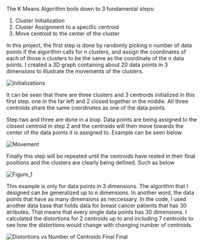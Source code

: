 The K Means Algorithm boils down to 3 fundamental steps:

1. Cluster Initialization
2. Cluster Assignment to a specific centroid
3. Move centroid to the center of the cluster

In this project, the first step is done by randomly picking n number of data points if the algorithm calls for n clusters, and assign the coordinates of each of those n clusters to be the same as the coordinate of the n data points. I created a 3D graph containing about 20 data points in 3 dimensions to illustrate the movements of the clusters.


![Initializations](https://user-images.githubusercontent.com/86145397/196065120-e31e875d-97ef-4a68-9029-a77ea212761d.png)

It can be seen that there are three clusters and 3 centroids initialized in this first step. one in the far left and 2 closed together in the middle. All three centroids share the same coordinates as one of the data points.

Step two and three are done in a loop. Data points are being assigned to the closest centroid in step 2 and the centroids will then move towards the center of the data points it is assigned to. Example can be seen below

![Movement](https://user-images.githubusercontent.com/86145397/196065502-de1cfa40-1a0d-4c2f-979a-a245d8b51c59.png)

Finally this step will be repeated until the centroids have rested in their final positions and the clusters are clearly being defined. Such as below

![Figure_1](https://user-images.githubusercontent.com/86145397/196065549-f739a94b-60b9-4597-aecf-4939f8e5f766.png)


This example is only for data points in 3 dimensions. The algorithm that I designed can be generalized up to n dimensions. In another word, the data points that have as many dimensions as neccessary. In the code, I used another data base that holds data for breast cancer patients that has 30 atributes. That means that every single data points has 30 dimensions. I calculated the distortions for 2 centroids up to and including 7 centroids to see how the distortions would change with changing number of centroids.


![Distortions vs  Number of Centroids Final Final](https://user-images.githubusercontent.com/86145397/196065777-a6c1c4a9-6f4f-46de-83c2-140232d031db.png)
